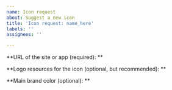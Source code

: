 ```yaml
---
name: Icon request
about: Suggest a new icon
title: 'Icon request: name_here'
labels: ''
assignees: ''

---
```


**URL of the site or app (required): **

**Logo resources for the icon (optional, but recommended): **

**Main brand color (optional): **

